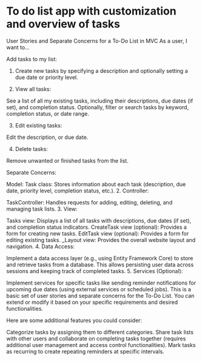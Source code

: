 # To do list app with customization and overview of tasks

User Stories and Separate Concerns for a To-Do List in MVC As a user, I want to...

Add tasks to my list:

1. Create new tasks by specifying a description and optionally setting a due date or priority level. 

2. View all tasks:

See a list of all my existing tasks, including their descriptions, due dates (if set), and completion status. Optionally, filter or search tasks by keyword, completion status, or date range. 


3. Edit existing tasks:

Edit the description, or due date. 

4. Delete tasks:

Remove unwanted or finished tasks from the list. 



Separate Concerns:

Model:
Task class: Stores information about each task (description, due date, priority level, completion status, etc.). 2. Controller:

TaskController: Handles requests for adding, editing, deleting, and managing task lists. 3. View:

Tasks view: Displays a list of all tasks with descriptions, due dates (if set), and completion status indicators. CreateTask view (optional): Provides a form for creating new tasks. EditTask view (optional): Provides a form for editing existing tasks. _Layout view: Provides the overall website layout and navigation. 4. Data Access:

Implement a data access layer (e.g., using Entity Framework Core) to store and retrieve tasks from a database. This allows persisting user data across sessions and keeping track of completed tasks. 5. Services (Optional):

Implement services for specific tasks like sending reminder notifications for upcoming due dates (using external services or scheduled jobs). This is a basic set of user stories and separate concerns for the To-Do List. You can extend or modify it based on your specific requirements and desired functionalities.

Here are some additional features you could consider:

Categorize tasks by assigning them to different categories. Share task lists with other users and collaborate on completing tasks together (requires additional user management and access control functionalities). Mark tasks as recurring to create repeating reminders at specific intervals.
